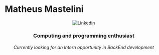 # Matheus Mastelini

<p align="center">
  <a href="https://www.linkedin.com/in/matheus-mastelini-9a92691b7/">
    <img src="https://img.shields.io/badge/linkedin-%230077B5.svg?&style=for-the-badge&logo=linkedin&logoColor=white" alt="Linkedin">
  </a>
</p>

<h3 align="center">Computing and programming enthusiast</h3>
<h6 align="center">Currently looking for an Intern opportunity in BackEnd development</h6>

<!--<div align="center">
  <img height="140em" src="https://github-readme-stats.vercel.app/api?username=Amazing512&show_icons=true&theme=dark&count_private=true"/>
  <img height="140em" src="https://github-readme-stats.vercel.app/api/top-langs/?username=Amazing512&layout=compact&theme=dark"/>
</div>-->
